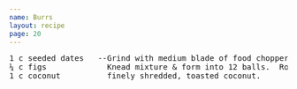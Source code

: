 ```yaml
---
name: Burrs
layout: recipe
page: 20
---
```


<pre>
1 c seeded dates   --Grind with medium blade of food chopper.
¼ c figs             Knead mixture & form into 12 balls.  Roll in
1 c coconut          finely shredded, toasted coconut.
</pre>
